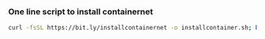 ### One line script to install containernet

```bash
curl -fsSL https://bit.ly/installcontainernet -o installcontainer.sh; bash installcontainer.sh
```